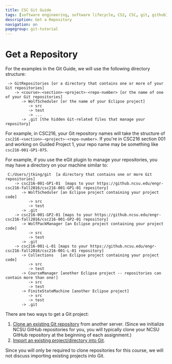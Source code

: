 ```yaml
---
title: CSC Git Guide
tags: [software engineering, software lifecycle, CS2, CSC, git, github]
description: Get a Repository
navigation: on
pagegroup: git-tutorial
---
```


# Get a Repository
For the examples in the Git Guide, we will use the following directory structure:

     -> GitRepositories [or a directory that contains one or more of your Git repositories]
	    -> <course>-<section>-<project>-<repo-number> [or the name of one of your Git repositories]
		   -> WolfScheduler [or the name of your Eclipse project]
		      -> src
			  -> test
			  -> ...
		   -> .git [the hidden Git-related files that manage your repository]


For example, in CSC216, your Git repository names will take the structure of `csc216-<section>-<project>-<repo-number>`.  If you're in CSC216 section 001 and working on Guided Project 1, your repo name may be something like `csc216-001-GP1-075`.  
           
For example, if you use the eGit plugin to manage your repositories, you may have a directory on your machine similar to:

     C:/Users/jtking/git  [a directory that contains one or more Git repositories]
	    -> csc216-001-GP1-01  [maps to your https://github.ncsu.edu/engr-csc216-fall2016/csc216-001-GP1-01 repository]
		   -> WolfScheduler [an Eclipse project containing your project code]
		      -> src
			  -> test
		   -> .git
		-> csc216-001-GP2-01 [maps to your https://github.ncsu.edu/engr-csc216-fall2016/csc216-001-GP2-01 repository]
		   -> WolfPackManager [an Eclipse project containing your project code]
		      -> src
			  -> test
		   -> .git
		-> csc216-001-L-01 [maps to your https://github.ncsu.edu/engr-csc216-fall2016/csc216-001-L-01 repository]
		   -> Collections	[an Eclipse project containing your project code]
		      -> src
			  -> test
		   -> CourseManager	[another Eclipse project -- repositories can contain more than one!]
		      -> src
			  -> test
		   -> FiniteStateMachine [another Eclipse project]
		      -> src
			  -> test
		   -> .git



There are two ways to get a Git project:

  1. [Clone an existing Git repository](git-clone) from another server. (Since we initialize NCSU GitHub repositories for you, you will typically clone your NCSU GitHub repository at the beginning of each assignment.)
  2. [Import an existing project/directory into Git](git-import).

Since you will only be required to clone repositories for this course, we will not discuss importing existing projects into Git.
